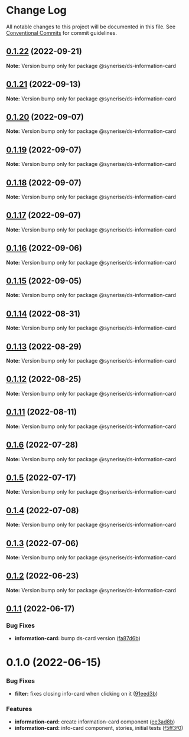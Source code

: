 # Change Log

All notable changes to this project will be documented in this file.
See [Conventional Commits](https://conventionalcommits.org) for commit guidelines.

## [0.1.22](https://github.com/Synerise/synerise-design/compare/@synerise/ds-information-card@0.1.21...@synerise/ds-information-card@0.1.22) (2022-09-21)

**Note:** Version bump only for package @synerise/ds-information-card





## [0.1.21](https://github.com/Synerise/synerise-design/compare/@synerise/ds-information-card@0.1.20...@synerise/ds-information-card@0.1.21) (2022-09-13)

**Note:** Version bump only for package @synerise/ds-information-card





## [0.1.20](https://github.com/Synerise/synerise-design/compare/@synerise/ds-information-card@0.1.19...@synerise/ds-information-card@0.1.20) (2022-09-07)

**Note:** Version bump only for package @synerise/ds-information-card





## [0.1.19](https://github.com/Synerise/synerise-design/compare/@synerise/ds-information-card@0.1.18...@synerise/ds-information-card@0.1.19) (2022-09-07)

**Note:** Version bump only for package @synerise/ds-information-card





## [0.1.18](https://github.com/Synerise/synerise-design/compare/@synerise/ds-information-card@0.1.16...@synerise/ds-information-card@0.1.18) (2022-09-07)

**Note:** Version bump only for package @synerise/ds-information-card





## [0.1.17](https://github.com/Synerise/synerise-design/compare/@synerise/ds-information-card@0.1.16...@synerise/ds-information-card@0.1.17) (2022-09-07)

**Note:** Version bump only for package @synerise/ds-information-card





## [0.1.16](https://github.com/Synerise/synerise-design/compare/@synerise/ds-information-card@0.1.15...@synerise/ds-information-card@0.1.16) (2022-09-06)

**Note:** Version bump only for package @synerise/ds-information-card





## [0.1.15](https://github.com/Synerise/synerise-design/compare/@synerise/ds-information-card@0.1.14...@synerise/ds-information-card@0.1.15) (2022-09-05)

**Note:** Version bump only for package @synerise/ds-information-card





## [0.1.14](https://github.com/Synerise/synerise-design/compare/@synerise/ds-information-card@0.1.13...@synerise/ds-information-card@0.1.14) (2022-08-31)

**Note:** Version bump only for package @synerise/ds-information-card





## [0.1.13](https://github.com/Synerise/synerise-design/compare/@synerise/ds-information-card@0.1.12...@synerise/ds-information-card@0.1.13) (2022-08-29)

**Note:** Version bump only for package @synerise/ds-information-card





## [0.1.12](https://github.com/Synerise/synerise-design/compare/@synerise/ds-information-card@0.1.11...@synerise/ds-information-card@0.1.12) (2022-08-25)

**Note:** Version bump only for package @synerise/ds-information-card





## [0.1.11](https://github.com/Synerise/synerise-design/compare/@synerise/ds-information-card@0.1.6...@synerise/ds-information-card@0.1.11) (2022-08-11)

**Note:** Version bump only for package @synerise/ds-information-card





## [0.1.6](https://github.com/Synerise/synerise-design/compare/@synerise/ds-information-card@0.1.5...@synerise/ds-information-card@0.1.6) (2022-07-28)

**Note:** Version bump only for package @synerise/ds-information-card





## [0.1.5](https://github.com/Synerise/synerise-design/compare/@synerise/ds-information-card@0.1.4...@synerise/ds-information-card@0.1.5) (2022-07-17)

**Note:** Version bump only for package @synerise/ds-information-card





## [0.1.4](https://github.com/Synerise/synerise-design/compare/@synerise/ds-information-card@0.1.3...@synerise/ds-information-card@0.1.4) (2022-07-08)

**Note:** Version bump only for package @synerise/ds-information-card





## [0.1.3](https://github.com/Synerise/synerise-design/compare/@synerise/ds-information-card@0.1.2...@synerise/ds-information-card@0.1.3) (2022-07-06)

**Note:** Version bump only for package @synerise/ds-information-card





## [0.1.2](https://github.com/Synerise/synerise-design/compare/@synerise/ds-information-card@0.1.1...@synerise/ds-information-card@0.1.2) (2022-06-23)

**Note:** Version bump only for package @synerise/ds-information-card





## [0.1.1](https://github.com/Synerise/synerise-design/compare/@synerise/ds-information-card@0.1.0...@synerise/ds-information-card@0.1.1) (2022-06-17)


### Bug Fixes

* **information-card:** bump ds-card version ([fa87d6b](https://github.com/Synerise/synerise-design/commit/fa87d6b9985212b0e40ccdbda564d8cab4d9c914))





# 0.1.0 (2022-06-15)


### Bug Fixes

* **filter:** fixes closing info-card when clicking on it ([91eed3b](https://github.com/Synerise/synerise-design/commit/91eed3b7a5392c04ed618c9f7265608d6c39655e))


### Features

* **information-card:** create information-card component ([ee3ad8b](https://github.com/Synerise/synerise-design/commit/ee3ad8bdc8ec793250415d1e25b78ed3504e33d4))
* **information-card:** info-card component, stories, initial tests ([f5ff3f0](https://github.com/Synerise/synerise-design/commit/f5ff3f0c4435da14aba0db96a33b11f50146e6a3))
